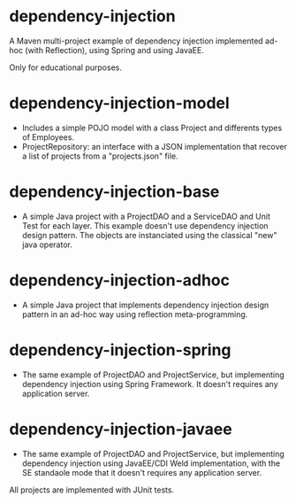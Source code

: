 dependency-injection
====================

A Maven multi-project example of dependency injection implemented ad-hoc (with Reflection), using Spring and using JavaEE.

Only for educational purposes.

dependency-injection-model
==========================
 * Includes a simple POJO model with a class Project and differents types of Employees.
 * ProjectRepository: an interface with a JSON implementation that recover a list of projects from a "projects.json" file.

dependency-injection-base
=========================
 * A simple Java project with a ProjectDAO and a ServiceDAO and Unit Test for each layer. This example doesn't use dependency injection design pattern. The objects are instanciated using the classical "new" java operator.

dependency-injection-adhoc
==========================
 * A simple Java project that implements dependency injection design pattern in an ad-hoc way using reflection meta-programming.

dependency-injection-spring
===========================
 * The same example of ProjectDAO and ProjectService, but implementing dependency injection using Spring Framework. It doesn't requires any application server.

dependency-injection-javaee
===========================
 * The same example of ProjectDAO and ProjectService, but implementing dependency injection using JavaEE/CDI Weld implementation, with the SE standaole mode that it doesn't requires any application server.

All projects are implemented with JUnit tests.


 

